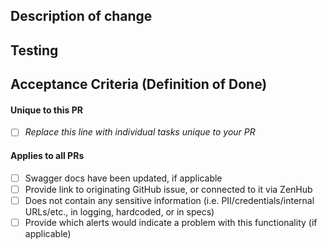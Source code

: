 <!-- Please read our guidelines before submitting your first PR https://github.com/department-of-veterans-affairs/va.gov-team/blob/master/platform/engineering/code_review_guidelines.md -->

## Description of change
<!-- Please include a description of the change and context. What would a code reviewer, or a future dev, need to know about this PR in order to understand why this PR is necessary? This could include dependencies introduced, changes in behavior, pointers to more detailed documentation. The description should be more than a link to an issue.  -->

## Testing
<!-- Please describe testing done to verify the changes or any testing planned. -->

## Acceptance Criteria (Definition of Done)

#### Unique to this PR
<!-- This would be a good place to include feature flag check item and info, specific dashboards and instrumentation check item and info -->
- [ ] _Replace this line with individual tasks unique to your PR_

#### Applies to all PRs

- [ ] Swagger docs have been updated, if applicable
- [ ] Provide link to originating GitHub issue, or connected to it via ZenHub
- [ ] Does not contain any sensitive information (i.e. PII/credentials/internal URLs/etc., in logging, hardcoded, or in specs)
- [ ] Provide which alerts would indicate a problem with this functionality (if applicable)
